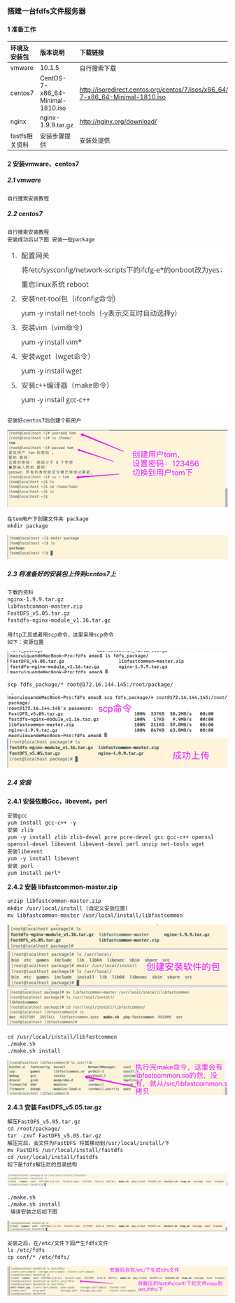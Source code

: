 ### 搭建一台fdfs文件服务器
    
#### 1 准备工作

|环境及安装包|版本说明|下载链接|
|:----|:----|:-----|
|vmware|10.1.5 |自行搜索下载|
|centos7|CentOS-7-x86_64-Minimal-1810.iso|http://isoredirect.centos.org/centos/7/isos/x86_64/CentOS-7-x86_64-Minimal-1810.iso| 
|nginx|nginx-1.9.9.tar.gz|http://nginx.org/download/| 
|fastfs相关资料|安装步骤提供|安装处提供|  

#### 2 安装vmware、centos7
##### 2.1 vmware
    
    自行搜索安装教程
    
##### 2.2 centos7
    
    自行搜索安装教程
    安装成功后以下图 安装一些package
    
![avatar](images/centos7_init_install_some_packages.png)    
    
    安装好centos7后创建个新用户
![avatar](images/centos7_user_add.jpg) 
    
    在tom用户下创建文件夹 package
    mkdir package  
![avatar](images/centos7_tom_mkdir_package.jpg)    
      
##### 2.3 将准备好的安装包上传到centos7上
    
    下载的资料
    nginx-1.9.9.tar.gz
    libfastcommon-master.zip
    FastDFS_v5.05.tar.gz
    fastdfs-nginx-module_v1.16.tar.gz
    
    用ftp工具或者用scp命令，这里采用scp命令
    如下：资源位置
![avatar](images/centos7_fdfs_relate_data.jpg)
    
    scp fdfs_package/* root@172.16.144.145:/root/package/
![avatar](images/centos7_scp_upload.jpg)
![avatar](images/centos7_scp_after_upload.jpg)

    
    
##### 2.4 安装
**2.4.1 安装依赖Gcc，libevent，perl** 
    
    安装gcc  
    yum install gcc-c++ -y
    安装 zlib
    yum -y install zlib zlib-devel pcre pcre-devel gcc gcc-c++ openssl openssl-devel libevent libevent-devel perl unzip net-tools wget
    安装libevent
    yum -y install libevent
    安装 perl
    yum install perl*
    
**2.4.2 安装 libfastcommon-master.zip**  
   
    unzip libfastcommon-master.zip
    mkdir /usr/local/install (自定义安装位置)
    mv libfastcommon-master /usr/local/install/libfastcommon
   
![avatar](images/centos7_libfastcommon_unzip.jpg)
![avatar](images/centos7_usr_local_mkdir_install.jpg)
![avatar](images/centos7_mv_libfastcommon.jpg)
    
    cd /usr/local/install/libfastcommon
    ./make.sh 
    ./make.sh install
![avatar](images/centos7_make_and_install.jpg) 
 
**2.4.3 安装 FastDFS_v5.05.tar.gz** 
    
    解压FastDFS_v5.05.tar.gz 
    cd /root/package/
    tar -zxvf FastDFS_v5.05.tar.gz 
    解压完后，会文件为FastDFS 将其移动到/usr/local/install/下
    mv FastDFS /usr/local/install/fastdfs
    cd /usr/local/install/fastdfs
    如下是fdfs解压后的目录结构
![avatar](images/centos7_fdfs_after_tar.jpg) 
        
    ./make.sh 
    ./make.sh install
     编译安装之后如下图
![avatar](images/centos7_fdfs_after_make.jpg) 
    
    安装之后，在/etc/文件下回产生fdfs文件
    ls /etc/fdfs
    cp conf/* /etc/fdfs/
![avatar](images/centos7_cp_fdfs_conf_etc.jpg) 


    

    
    

    
    
    
    

       
    
